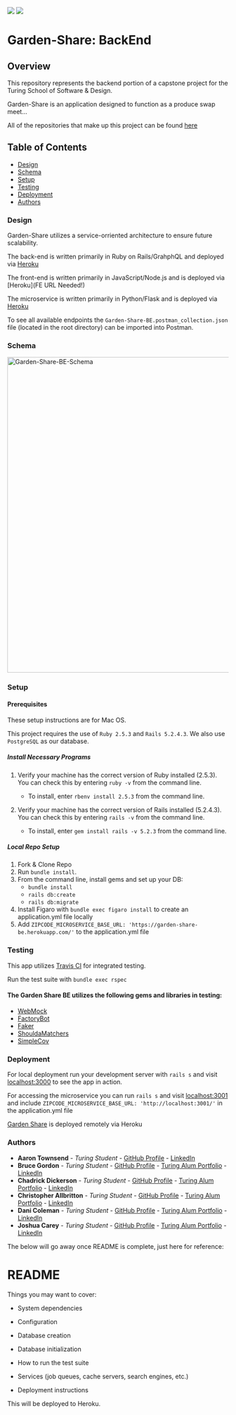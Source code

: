 ![](https://img.shields.io/badge/Rails-5.2.4-informational?style=flat&logo=<LOGO_NAME>&logoColor=white&color=2bbc8a) ![](https://img.shields.io/badge/Ruby-2.5.3-orange)

# Garden-Share: BackEnd

## Overview

This repository represents the backend portion of a capstone project for the Turing School of Software & Design.

Garden-Share is an application designed to function as a produce swap meet...

All of the repositories that make up this project can be found [here](https://github.com/garden-share-08)

## Table of Contents
  - [Design](#design)
  - [Schema](#schema)
  - [Setup](#setup)
  - [Testing](#testing)
  - [Deployment](#deployment)
  - [Authors](#authors)

### Design

Garden-Share utilizes a service-orriented architecture to ensure future scalability.

The back-end is written primarily in Ruby on Rails/GrahphQL and deployed via [Heroku](https://garden-share-be.herokuapp.com/)

The front-end is written primarily in JavaScript/Node.js and is deployed via [Heroku](FE URL Needed!)

The microservice is written primarily in Python/Flask and is deployed via [Heroku](https://gardeen-location-microservice.herokuapp.com/)

To see all available endpoints the `Garden-Share-BE.postman_collection.json` file (located in the root directory) can be imported into Postman.

### Schema 

<img width="717" alt="Garden-Share-BE-Schema" src="https://user-images.githubusercontent.com/63476564/109400683-054c6200-7918-11eb-9f25-f02b141ad0a5.png">

### Setup
#### Prerequisites
These setup instructions are for Mac OS.

This project requires the use of `Ruby 2.5.3` and `Rails 5.2.4.3`.
We also use `PostgreSQL` as our database.

##### Install Necessary Programs

1. Verify your machine has the correct version of Ruby installed (2.5.3).  You can check this by entering `ruby -v` from the command line.
    - To install, enter `rbenv install 2.5.3` from the command line.   

2. Verify your machine has the correct version of Rails installed (5.2.4.3).  You can check this by entering `rails -v` from the command line.
    - To install, enter `gem install rails -v 5.2.3` from the command line.

##### Local Repo Setup
1. Fork & Clone Repo
2. Run `bundle install`.
3. From the command line, install gems and set up your DB:
    * `bundle install`
    * `rails db:create`
    * `rails db:migrate`
4. Install Figaro with `bundle exec figaro install` to create an application.yml file locally
5. Add `ZIPCODE_MICROSERVICE_BASE_URL: 'https://garden-share-be.herokuapp.com/'` to the application.yml file

### Testing 

This app utilizes [Travis CI](travis-ci.com) for integrated testing.

Run the test suite with `bundle exec rspec`

#### The Garden Share BE utilizes the following gems and libraries in testing:
 
- [WebMock](https://github.com/bblimke/webmock)
- [FactoryBot](https://github.com/thoughtbot/factory_bot/blob/master/GETTING_STARTED.md)
- [Faker](https://github.com/faker-ruby/faker)
- [ShouldaMatchers](https://github.com/thoughtbot/shoulda-matchers)
- [SimpleCov](https://github.com/simplecov-ruby/simplecov)

### Deployment

For local deployment run your development server with `rails s` and visit [localhost:3000](http://localhost:3000) to see the app in action.

For accessing the microservice you can run `rails s` and visit [localhost:3001](http://localhost:3001) and include `ZIPCODE_MICROSERVICE_BASE_URL: 'http://localhost:3001/'` in the application.yml file

[Garden Share](https://garden-share-be.herokuapp.com/) is deployed remotely via Heroku

### Authors
  - **Aaron Townsend** - *Turing Student* - [GitHub Profile](https://github.com/atownse) - [LinkedIn](https://www.linkedin.com/in/aaron-townsend-667604176/)
  - **Bruce Gordon** - *Turing Student* - [GitHub Profile](https://github.com/bruce-gordon) - [Turing Alum Portfolio](https://alumni.turing.io/alumni/bruce-gordon) - [LinkedIn](https://www.linkedin.com/in/brucemgordon/)
  - **Chadrick Dickerson** - *Turing Student* - [GitHub Profile](https://github.com/chadrick-d-dev) - [Turing Alum Portfolio](https://alumni.turing.io/alumni/chadrick-dickerson) - [LinkedIn](https://www.linkedin.com/in/chadrick-dickerson/)
  - **Christopher Allbritton** - *Turing Student* - [GitHub Profile](https://github.com/Callbritton) - [Turing Alum Portfolio](https://alumni.turing.io/alumni/christopher-allbritton) - [LinkedIn](https://www.linkedin.com/in/christopher-allbritton)
  - **Dani Coleman** - *Turing Student* - [GitHub Profile](https://github.com/dcoleman21) - [Turing Alum Portfolio](https://alumni.turing.io/alumni/dani-coleman) - [LinkedIn](https://www.linkedin.com/in/dcoleman-21/)
  - **Joshua Carey** - *Turing Student* - [GitHub Profile](https://github.com/jdcarey128) - [Turing Alum Portfolio](https://alumni.turing.io/alumni/joshua-carey) - [LinkedIn](https://www.linkedin.com/in/carey-joshua/)









The below will go away once README is complete, just here for reference:

# README

Things you may want to cover:

* System dependencies

* Configuration

* Database creation

* Database initialization

* How to run the test suite

* Services (job queues, cache servers, search engines, etc.)

* Deployment instructions

This will be deployed to Heroku. 
